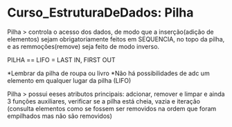# Curso_EstruturaDeDados: Pilha

Pilha > controla o acesso dos dados, de modo que a inserção(adição de elementos) sejam obrigatoriamente feitos em SEQUENCIA,
no topo da pilha, e as remmoções(remove) seja feito de modo inverso. 

PILHA == LIFO = LAST IN, FIRST OUT

*Lembrar da pilha de roupa ou livro
*Não há possibilidades de adc um elemento em qualquer lugar da pilha (LIFO)

Pilha > possui eeses atributos principais: adcionar, remover e limpar
e ainda 3 funções auxiliares, verificar se a pilha está cheia, vazia e
iteração (consulta elementos como se fossem ser removidos na ordem que foram empilhados mas não são removidos) 
